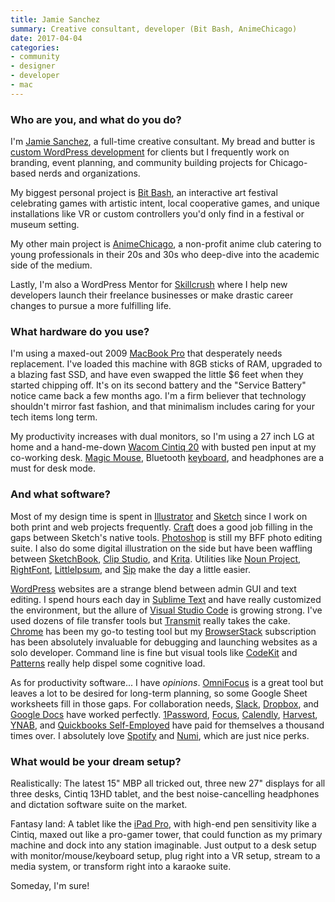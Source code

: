 ```yaml
---
title: Jamie Sanchez
summary: Creative consultant, developer (Bit Bash, AnimeChicago)
date: 2017-04-04
categories:
- community
- designer
- developer
- mac
---
```


### Who are you, and what do you do?

I'm [Jamie Sanchez](https://jamiesanchez.com/ "Jamie's website."), a full-time creative consultant. My bread and butter is [custom WordPress development](https://curiouser.design/ "Jamie's WordPress designer site.") for clients but I frequently work on branding, event planning, and community building projects for Chicago-based nerds and organizations.

My biggest personal project is [Bit Bash](http://bitbashchicago.com/ "A game and art festival in Chicago."), an interactive art festival celebrating games with artistic intent, local cooperative games, and unique installations like VR or custom controllers you'd only find in a festival or museum setting.

My other main project is [AnimeChicago](https://animechicago.com/ "A non-profit anime club in Chicago."), a non-profit anime club catering to young professionals in their 20s and 30s who deep-dive into the academic side of the medium.

Lastly, I'm also a WordPress Mentor for [Skillcrush](https://skillcrush.com/ "A site that helps teach people to become developers.") where I help new developers launch their freelance businesses or make drastic career changes to pursue a more fulfilling life.

### What hardware do you use?

I'm using a maxed-out 2009 [MacBook Pro][macbook-pro] that desperately needs replacement. I've loaded this machine with 8GB sticks of RAM, upgraded to a blazing fast SSD, and have even swapped the little $6 feet when they started chipping off. It's on its second battery and the "Service Battery" notice came back a few months ago. I'm a firm believer that technology shouldn't mirror fast fashion, and that minimalism includes caring for your tech items long term.

My productivity increases with dual monitors, so I'm using a 27 inch LG at home and a hand-me-down [Wacom Cintiq 20][cintiq] with busted pen input at my co-working desk. [Magic Mouse][magic-mouse], Bluetooth [keyboard][], and headphones are a must for desk mode.

### And what software?

Most of my design time is spent in [Illustrator][] and [Sketch][] since I work on both print and web projects frequently. [Craft][] does a good job filling in the gaps between Sketch's native tools. [Photoshop][] is still my BFF photo editing suite. I also do some digital illustration on the side but have been waffling between [SketchBook][sketchbook-pro], [Clip Studio][clip-studio-paint], and [Krita][]. Utilities like [Noun Project][the-noun-project], [RightFont][], [LittleIpsum][], and [Sip][] make the day a little easier.

[WordPress][] websites are a strange blend between admin GUI and text editing. I spend hours each day in [Sublime Text][sublime-text] and have really customized the environment, but the allure of [Visual Studio Code][visual-studio-code] is growing strong. I've used dozens of file transfer tools but [Transmit][] really takes the cake. [Chrome][] has been my go-to testing tool but my [BrowserStack][] subscription has been absolutely invaluable for debugging and launching websites as a solo developer. Command line is fine but visual tools like [CodeKit][] and [Patterns][] really help dispel some cognitive load.

As for productivity software... I have _opinions_. [OmniFocus][] is a great tool but leaves a lot to be desired for long-term planning, so some Google Sheet worksheets fill in those gaps. For collaboration needs, [Slack][], [Dropbox][], and [Google Docs][google-docs] have worked perfectly. [1Password][], [Focus][focus.2], [Calendly][], [Harvest][], [YNAB][], and [Quickbooks Self-Employed][quickbooks-self-employed] have paid for themselves a thousand times over. I absolutely love [Spotify][] and [Numi][], which are just nice perks.

### What would be your dream setup?

Realistically: The latest 15" MBP all tricked out, three new 27" displays for all three desks, Cintiq 13HD tablet, and the best noise-cancelling headphones and dictation software suite on the market.

Fantasy land: A tablet like the [iPad Pro][ipad-pro], with high-end pen sensitivity like a Cintiq, maxed out like a pro-gamer tower, that could function as my primary machine and dock into any station imaginable. Just output to a desk setup with monitor/mouse/keyboard setup, plug right into a VR setup, stream to a media system, or transform right into a karaoke suite.

Someday, I'm sure!

[1password]: https://1password.com "Password management software for Mac OS X."
[browserstack]: https://www.browserstack.com/ "A service for testing a site live across a multitude of browsers."
[calendly]: https://calendly.com/ "A calendar service for easily scheduling meetings."
[chrome]: https://www.google.com/intl/en/chrome/ "A WebKit-based browser, where each tab runs in its own thread."
[cintiq]: https://www.wacom.com/en-us/us/cintiq "A computer screen you can draw on."
[clip-studio-paint]: https://www.clipstudio.net/en "A drawing program aimed at manga artists."
[codekit]: https://codekitapp.com/ "A web developer toolkit for Mac OS X."
[craft]: https://www.invisionapp.com/product/craft "A collection of design plugins."
[dropbox]: https://www.dropbox.com/ "Online syncing and storage."
[focus.2]: https://heyfocus.com/ "A macOS tool for blocking distracting websites."
[google-docs]: https://en.wikipedia.org/wiki/Google_Docs "A web-based office suite."
[harvest]: https://www.getharvest.com/ "A time-tracking and invoice web service."
[illustrator]: https://www.adobe.com/products/illustrator.html "A vector graphics editor."
[ipad-pro]: https://en.wikipedia.org/wiki/IPad_Pro "An iOS tablet."
[keyboard]: https://www.apple.com/us/shop/goto/mac/accessories "The keyboard."
[krita]: https://krita.org/ "An open-source image editor."
[littleipsum]: https://dustinsenos.com/littleIpsum "A text generator for macOS."
[macbook-pro]: https://www.apple.com/macbook-pro/ "A laptop."
[magic-mouse]: https://en.wikipedia.org/wiki/Magic_Mouse "A multi-touch mouse."
[numi]: http://numi.app/ "A calendar for macOS."
[omnifocus]: https://www.omnigroup.com/omnifocus/ "Task management software for the Mac."
[patterns]: https://krillapps.com/patterns/ "A regular expression tool for macOS."
[photoshop]: https://www.adobe.com/products/photoshop.html "A bitmap image editor."
[quickbooks-self-employed]: http://web.archive.org/web/20230524094339/https://quickbooks.intuit.com/ "Business accounting software aimed at self-employed people."
[rightfont]: http://web.archive.org/web/20211023205401/https://alternativeto.net/software/rightfont-for-mac/ "A font management tool."
[sip]: http://sipapp.io/ "A colour management and collection program for macOS."
[sketch]: https://www.sketch.com/ "A vector drawing application for Mac OS X."
[sketchbook-pro]: http://web.archive.org/web/20170616043728/https://www.autodesk.com/products/sketchbook-pro/overview "A drawing/illustration tool."
[slack]: https://slack.com/intl/ja-jp/ "A collaboration service."
[spotify]: https://open.spotify.com/__noul__?pfhp=2c2ccb58-8a92-4713-a1c0-8b43b3090b49 "A music streaming service."
[sublime-text]: http://www.sublimetext.com/ "A coder's text editor."
[the-noun-project]: https://thenounproject.com/ "A collection of icons representing nouns."
[transmit]: https://panic.com/transmit/ "An FTP/SFTP client for the Mac."
[visual-studio-code]: https://code.visualstudio.com/ "A development IDE."
[wordpress]: https://wordpress.com/ "Weblog publishing software."
[ynab]: https://www.youneedabudget.com/ "A service for helping people save money."
